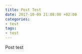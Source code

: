 ```yaml
---
title: Post Test
date: 2017-10-09 21:08:00 +02:00
categories:
- test
tags:
- test
---
```


Post test